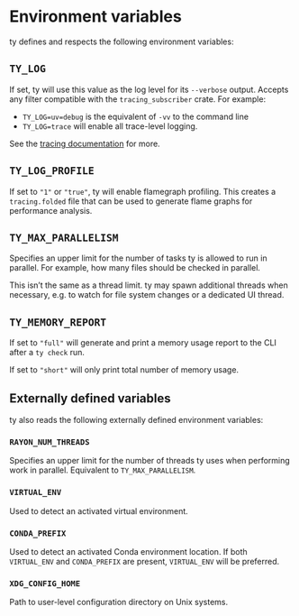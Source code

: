 # Environment variables

ty defines and respects the following environment variables:

## `TY_LOG`

If set, ty will use this value as the log level for its `--verbose` output. Accepts any filter compatible with the `tracing_subscriber` crate. For example:

- `TY_LOG=uv=debug` is the equivalent of `-vv` to the command line
- `TY_LOG=trace` will enable all trace-level logging.

See the [tracing documentation](https://docs.rs/tracing-subscriber/latest/tracing_subscriber/filter/struct.EnvFilter.html#example-syntax) for more.

## `TY_LOG_PROFILE`

If set to `"1"` or `"true"`, ty will enable flamegraph profiling. This creates a `tracing.folded` file that can be used to generate flame graphs for performance analysis.

## `TY_MAX_PARALLELISM`

Specifies an upper limit for the number of tasks ty is allowed to run in parallel. For example, how many files should be checked in parallel.

This isn’t the same as a thread limit. ty may spawn additional threads when necessary, e.g. to watch for file system changes or a dedicated UI thread.

## `TY_MEMORY_REPORT`

If set to `"full"` will generate and print a memory usage report to the CLI after a `ty check` run.

If set to `"short"` will only print total number of memory usage.

## Externally defined variables

ty also reads the following externally defined environment variables:

### `RAYON_NUM_THREADS`

Specifies an upper limit for the number of threads ty uses when performing work in parallel. Equivalent to `TY_MAX_PARALLELISM`.

### `VIRTUAL_ENV`

Used to detect an activated virtual environment.

### `CONDA_PREFIX`

Used to detect an activated Conda environment location. If both `VIRTUAL_ENV` and `CONDA_PREFIX` are present, `VIRTUAL_ENV` will be preferred.

### `XDG_CONFIG_HOME`

Path to user-level configuration directory on Unix systems.
